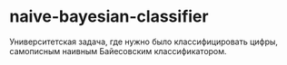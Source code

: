 # naive-bayesian-classifier
Университетская задача, где нужно было классифицировать цифры, самописным наивным Байесовским классификатором.
